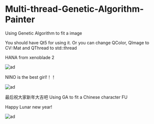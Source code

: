 # Multi-thread-Genetic-Algorithm-Painter
Using Genetic Algorithm to fit a image

You should have Qt5 for using it.
Or 
you can change QColor, QImage to CV::Mat and QThread to std::thread

HANA from xenoblade 2

![ad](https://github.com/WailmerPail/Multi-thread-Genetic-Algorithm-Painter/blob/master/HANA_RESULT.png)


NINO is the best girl!！！

![ad](https://github.com/WailmerPail/Multi-thread-Genetic-Algorithm-Painter/blob/master/NINO_RESULT.png)


最后祝大家新年大吉吧
Using GA to fit a Chinese character FU

Happy Lunar new year! 

![ad](https://github.com/WailmerPail/Multi-thread-Genetic-Algorithm-Painter/blob/master/FU_RESULT.png)
